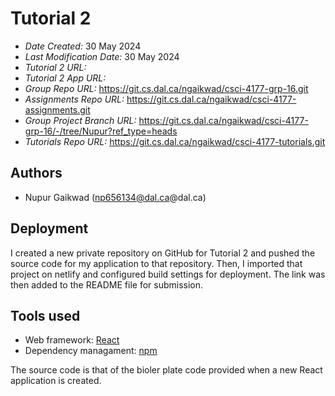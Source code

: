 # Tutorial 2
* *Date Created:* 30 May 2024
* *Last Modification Date:* 30 May 2024
* *Tutorial 2 URL:* 
* *Tutorial 2 App URL:*
* *Group Repo URL:* https://git.cs.dal.ca/ngaikwad/csci-4177-grp-16.git
* *Assignments Repo URL:* https://git.cs.dal.ca/ngaikwad/csci-4177-assignments.git
* *Group Project Branch URL:* https://git.cs.dal.ca/ngaikwad/csci-4177-grp-16/-/tree/Nupur?ref_type=heads
* *Tutorials Repo URL:* https://git.cs.dal.ca/ngaikwad/csci-4177-tutorials.git

## Authors
* Nupur Gaikwad (np656134@dal.ca@dal.ca)

## Deployment
I created a new private repository on GitHub for Tutorial 2 and pushed the source code for my application to that repository. Then, I imported that project on netlify and configured build settings for deployment. The link was then added to the README file for submission.

## Tools used 
* Web framework: [React](https://react.dev/)
* Dependency managament: [npm](https://docs.npmjs.com/)

The source code is that of the bioler plate code provided when a new React application is created.